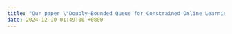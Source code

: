 ```yaml
---
title: "Our paper \"Doubly-Bounded Queue for Constrained Online Learning: Keeping Pace with Dynamics of Both Loss and Constraint\" is accepted by AAAI 2025 (CCF-A)!"
date: 2024-12-10 01:49:00 +0800
---
```

